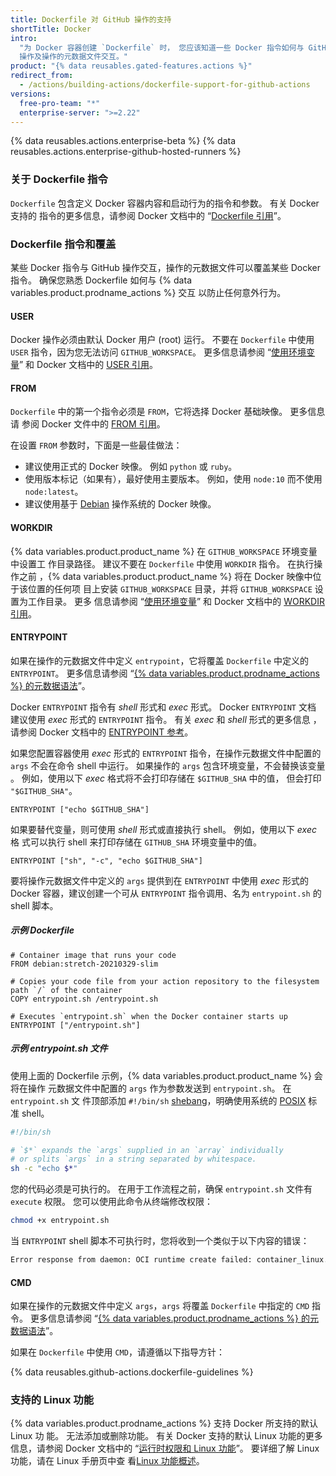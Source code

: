 ```yaml
---
title: Dockerfile 对 GitHub 操作的支持
shortTitle: Docker
intro:
  "为 Docker 容器创建 `Dockerfile` 时， 您应该知道一些 Docker 指令如何与 GitHub
  操作及操作的元数据文件交互。"
product: "{% data reusables.gated-features.actions %}"
redirect_from:
  - /actions/building-actions/dockerfile-support-for-github-actions
versions:
  free-pro-team: "*"
  enterprise-server: ">=2.22"
---
```


{% data reusables.actions.enterprise-beta %}
{% data reusables.actions.enterprise-github-hosted-runners %}

### 关于 Dockerfile 指令

`Dockerfile` 包含定义 Docker 容器内容和启动行为的指令和参数。 有关 Docker 支持的
指令的更多信息，请参阅 Docker 文档中的
“[Dockerfile 引用](https://docs.docker.com/engine/reference/builder/)”。

### Dockerfile 指令和覆盖

某些 Docker 指令与 GitHub 操作交互，操作的元数据文件可以覆盖某些 Docker 指令。
确保您熟悉 Dockerfile 如何与 {% data variables.product.prodname_actions %} 交互
以防止任何意外行为。

#### USER

Docker 操作必须由默认 Docker 用户 (root) 运行。 不要在 `Dockerfile` 中使用
`USER` 指令，因为您无法访问 `GITHUB_WORKSPACE`。 更多信息请参阅
“[使用环境变量](/actions/configuring-and-managing-workflows/using-environment-variables)”
和 Docker 文档中的
[USER 引用](https://docs.docker.com/engine/reference/builder/#user)。

#### FROM

`Dockerfile` 中的第一个指令必须是 `FROM`，它将选择 Docker 基础映像。 更多信息请
参阅 Docker 文件中的
[FROM 引用](https://docs.docker.com/engine/reference/builder/#from)。

在设置 `FROM` 参数时，下面是一些最佳做法：

- 建议使用正式的 Docker 映像。 例如 `python` 或 `ruby`。
- 使用版本标记（如果有），最好使用主要版本。 例如，使用 `node:10` 而不使用
  `node:latest`。
- 建议使用基于 [Debian](https://www.debian.org/) 操作系统的 Docker 映像。

#### WORKDIR

{% data variables.product.product_name %} 在 `GITHUB_WORKSPACE` 环境变量中设置工
作目录路径。 建议不要在 `Dockerfile` 中使用 `WORKDIR` 指令。 在执行操作之前
，{% data variables.product.product_name %} 将在 Docker 映像中位于该位置的任何项
目上安装 `GITHUB_WORKSPACE` 目录，并将 `GITHUB_WORKSPACE` 设置为工作目录。 更多
信息请参阅
“[使用环境变量](/actions/configuring-and-managing-workflows/using-environment-variables)”
和 Docker 文档中的
[WORKDIR 引用](https://docs.docker.com/engine/reference/builder/#workdir)。

#### ENTRYPOINT

如果在操作的元数据文件中定义 `entrypoint`，它将覆盖 `Dockerfile` 中定义的
`ENTRYPOINT`。 更多信息请参阅
“[{% data variables.product.prodname_actions %} 的元数据语法](/actions/creating-actions/metadata-syntax-for-github-actions/#runsentrypoint)”。

Docker `ENTRYPOINT` 指令有 _shell_ 形式和 _exec_ 形式。 Docker `ENTRYPOINT` 文档
建议使用 _exec_ 形式的 `ENTRYPOINT` 指令。 有关 _exec_ 和 _shell_ 形式的更多信息
，请参阅 Docker 文档中的
[ENTRYPOINT 参考](https://docs.docker.com/engine/reference/builder/#entrypoint)。

如果您配置容器使用 _exec_ 形式的 `ENTRYPOINT` 指令，在操作元数据文件中配置的
`args` 不会在命令 shell 中运行。 如果操作的 `args` 包含环境变量，不会替换该变量
。 例如，使用以下 _exec_ 格式将不会打印存储在 `$GITHUB_SHA` 中的值， 但会打印
`"$GITHUB_SHA"`。

```
ENTRYPOINT ["echo $GITHUB_SHA"]
```

如果要替代变量，则可使用 _shell_ 形式或直接执行 shell。 例如，使用以下 _exec_ 格
式可以执行 shell 来打印存储在 `GITHUB_SHA` 环境变量中的值。

```
ENTRYPOINT ["sh", "-c", "echo $GITHUB_SHA"]
```

要将操作元数据文件中定义的 `args` 提供到在 `ENTRYPOINT` 中使用 _exec_ 形式的
Docker 容器，建议创建一个可从 `ENTRYPOINT` 指令调用、名为 `entrypoint.sh` 的
shell 脚本。

##### 示例 _Dockerfile_

```
# Container image that runs your code
FROM debian:stretch-20210329-slim

# Copies your code file from your action repository to the filesystem path `/` of the container
COPY entrypoint.sh /entrypoint.sh

# Executes `entrypoint.sh` when the Docker container starts up
ENTRYPOINT ["/entrypoint.sh"]
```

##### 示例 _entrypoint.sh_ 文件

使用上面的 Dockerfile 示例，{% data variables.product.product_name %} 会将在操作
元数据文件中配置的 `args` 作为参数发送到 `entrypoint.sh`。 在 `entrypoint.sh` 文
件顶部添加 `#!/bin/sh`
[shebang](<https://en.wikipedia.org/wiki/Shebang_(Unix)>)，明确使用系统的
[POSIX](https://en.wikipedia.org/wiki/POSIX) 标准 shell。

```sh
#!/bin/sh

# `$*` expands the `args` supplied in an `array` individually
# or splits `args` in a string separated by whitespace.
sh -c "echo $*"
```

您的代码必须是可执行的。 在用于工作流程之前，确保 `entrypoint.sh` 文件有
`execute` 权限。 您可以使用此命令从终端修改权限：

```sh
chmod +x entrypoint.sh
```

当 `ENTRYPOINT` shell 脚本不可执行时，您将收到一个类似于以下内容的错误：

```sh
Error response from daemon: OCI runtime create failed: container_linux.go:348: starting container process caused "exec: \"/entrypoint.sh\": permission denied": unknown
```

#### CMD

如果在操作的元数据文件中定义 `args`，`args` 将覆盖 `Dockerfile` 中指定的 `CMD`
指令。 更多信息请参阅
“[{% data variables.product.prodname_actions %} 的元数据语法](/actions/creating-actions/metadata-syntax-for-github-actions#runsargs)”。

如果在 `Dockerfile` 中使用 `CMD`，请遵循以下指导方针：

{% data reusables.github-actions.dockerfile-guidelines %}

### 支持的 Linux 功能

{% data variables.product.prodname_actions %} 支持 Docker 所支持的默认 Linux 功
能。 无法添加或删除功能。 有关 Docker 支持的默认 Linux 功能的更多信息，请参阅
Docker 文档中的
“[运行时权限和 Linux 功能](https://docs.docker.com/engine/reference/run/#runtime-privilege-and-linux-capabilities)”。
要详细了解 Linux 功能，请在 Linux 手册页中查
看[Linux 功能概述](http://man7.org/linux/man-pages/man7/capabilities.7.html)。
